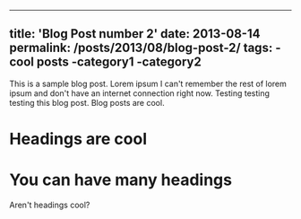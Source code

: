 ----
title: 'Blog Post number 2'
date: 2013-08-14
permalink: /posts/2013/08/blog-post-2/
tags:
    -cool posts
    -category1
    -category2
---
This is a sample blog post. Lorem ipsum I can't remember the rest of lorem ipsum and don't have an internet connection right now. Testing testing testing this blog post. Blog posts are cool.

Headings are cool
======

You can have many headings
======
Aren't headings cool?

